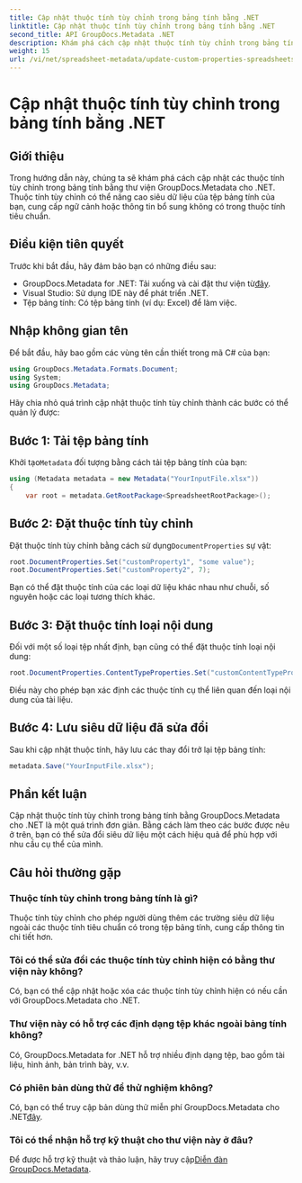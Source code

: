 ```yaml
---
title: Cập nhật thuộc tính tùy chỉnh trong bảng tính bằng .NET
linktitle: Cập nhật thuộc tính tùy chỉnh trong bảng tính bằng .NET
second_title: API GroupDocs.Metadata .NET
description: Khám phá cách cập nhật thuộc tính tùy chỉnh trong bảng tính bằng GroupDocs.Metadata cho .NET. Hướng dẫn này nâng cao kỹ năng quản lý siêu dữ liệu của bạn một cách hiệu quả.
weight: 15
url: /vi/net/spreadsheet-metadata/update-custom-properties-spreadsheets/
---
```


# Cập nhật thuộc tính tùy chỉnh trong bảng tính bằng .NET

## Giới thiệu
Trong hướng dẫn này, chúng ta sẽ khám phá cách cập nhật các thuộc tính tùy chỉnh trong bảng tính bằng thư viện GroupDocs.Metadata cho .NET. Thuộc tính tùy chỉnh có thể nâng cao siêu dữ liệu của tệp bảng tính của bạn, cung cấp ngữ cảnh hoặc thông tin bổ sung không có trong thuộc tính tiêu chuẩn.
## Điều kiện tiên quyết
Trước khi bắt đầu, hãy đảm bảo bạn có những điều sau:
- GroupDocs.Metadata for .NET: Tải xuống và cài đặt thư viện từ[đây](https://releases.groupdocs.com/metadata/net/).
- Visual Studio: Sử dụng IDE này để phát triển .NET.
- Tệp bảng tính: Có tệp bảng tính (ví dụ: Excel) để làm việc.

## Nhập không gian tên
Để bắt đầu, hãy bao gồm các vùng tên cần thiết trong mã C# của bạn:
```csharp
using GroupDocs.Metadata.Formats.Document;
using System;
using GroupDocs.Metadata;
```

Hãy chia nhỏ quá trình cập nhật thuộc tính tùy chỉnh thành các bước có thể quản lý được:
## Bước 1: Tải tệp bảng tính
 Khởi tạo`Metadata` đối tượng bằng cách tải tệp bảng tính của bạn:
```csharp
using (Metadata metadata = new Metadata("YourInputFile.xlsx"))
{
    var root = metadata.GetRootPackage<SpreadsheetRootPackage>();
```
## Bước 2: Đặt thuộc tính tùy chỉnh
 Đặt thuộc tính tùy chỉnh bằng cách sử dụng`DocumentProperties` sự vật:
```csharp
root.DocumentProperties.Set("customProperty1", "some value");
root.DocumentProperties.Set("customProperty2", 7);
```
Bạn có thể đặt thuộc tính của các loại dữ liệu khác nhau như chuỗi, số nguyên hoặc các loại tương thích khác.
## Bước 3: Đặt thuộc tính loại nội dung
Đối với một số loại tệp nhất định, bạn cũng có thể đặt thuộc tính loại nội dung:
```csharp
root.DocumentProperties.ContentTypeProperties.Set("customContentTypeProperty", "custom value");
```
Điều này cho phép bạn xác định các thuộc tính cụ thể liên quan đến loại nội dung của tài liệu.
## Bước 4: Lưu siêu dữ liệu đã sửa đổi
Sau khi cập nhật thuộc tính, hãy lưu các thay đổi trở lại tệp bảng tính:
```csharp
metadata.Save("YourInputFile.xlsx");
```

## Phần kết luận
Cập nhật thuộc tính tùy chỉnh trong bảng tính bằng GroupDocs.Metadata cho .NET là một quá trình đơn giản. Bằng cách làm theo các bước được nêu ở trên, bạn có thể sửa đổi siêu dữ liệu một cách hiệu quả để phù hợp với nhu cầu cụ thể của mình.

## Câu hỏi thường gặp
### Thuộc tính tùy chỉnh trong bảng tính là gì?
Thuộc tính tùy chỉnh cho phép người dùng thêm các trường siêu dữ liệu ngoài các thuộc tính tiêu chuẩn có trong tệp bảng tính, cung cấp thông tin chi tiết hơn.
### Tôi có thể sửa đổi các thuộc tính tùy chỉnh hiện có bằng thư viện này không?
Có, bạn có thể cập nhật hoặc xóa các thuộc tính tùy chỉnh hiện có nếu cần với GroupDocs.Metadata cho .NET.
### Thư viện này có hỗ trợ các định dạng tệp khác ngoài bảng tính không?
Có, GroupDocs.Metadata for .NET hỗ trợ nhiều định dạng tệp, bao gồm tài liệu, hình ảnh, bản trình bày, v.v.
### Có phiên bản dùng thử để thử nghiệm không?
 Có, bạn có thể truy cập bản dùng thử miễn phí GroupDocs.Metadata cho .NET[đây](https://releases.groupdocs.com/).
### Tôi có thể nhận hỗ trợ kỹ thuật cho thư viện này ở đâu?
 Để được hỗ trợ kỹ thuật và thảo luận, hãy truy cập[Diễn đàn GroupDocs.Metadata](https://forum.groupdocs.com/c/metadata/14).